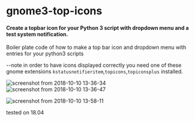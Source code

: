 # gnome3-top-icons
#### Create a topbar icon for your Python 3 script with dropdown menu and a test system notification.

Boiler plate code of how to make a top bar icon and dropdown menu with entries for your python3 scripts

--note in order to have icons displayed correctly you need one of these gnome extensions ```kstatusnotifieritem```,```topicons```,```topiconsplus``` installed.



![screenshot from 2018-10-10 13-36-34](https://user-images.githubusercontent.com/43976537/46754898-a37cf600-cc91-11e8-8bf9-01764cab8f82.png)
![screenshot from 2018-10-10 13-36-47](https://user-images.githubusercontent.com/43976537/46754907-aaa40400-cc91-11e8-93ec-8b8c352155cc.png)

![screenshot from 2018-10-10 13-58-11](https://user-images.githubusercontent.com/43976537/46756156-c5c44300-cc94-11e8-8539-fa91841b05f4.png)

tested on 18.04
